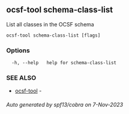 ## ocsf-tool schema-class-list

List all classes in the OCSF schema

```
ocsf-tool schema-class-list [flags]
```

### Options

```
  -h, --help   help for schema-class-list
```

### SEE ALSO

* [ocsf-tool](ocsf-tool.md)	 - 

###### Auto generated by spf13/cobra on 7-Nov-2023
